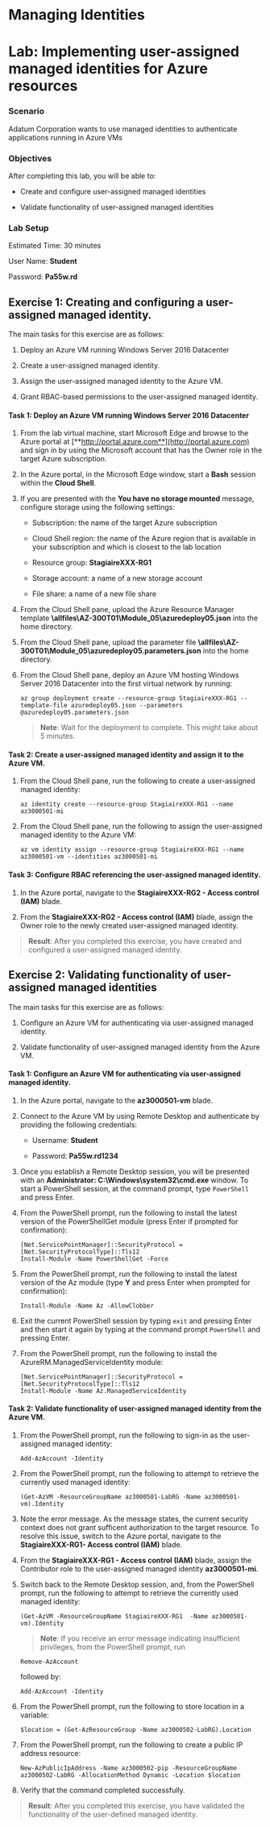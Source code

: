 ﻿# Managing Identities

# Lab: Implementing user-assigned managed identities for Azure resources

### Scenario

Adatum Corporation wants to use managed identities to authenticate applications running in Azure VMs

### Objectives

After completing this lab, you will be able to:

- Create and configure user-assigned managed identities

- Validate functionality of user-assigned managed identities

### Lab Setup

Estimated Time: 30 minutes

User Name: **Student**

Password: **Pa55w.rd**

## Exercise 1: Creating and configuring a user-assigned managed identity.

The main tasks for this exercise are as follows:

1. Deploy an Azure VM running Windows Server 2016 Datacenter

1. Create a user-assigned managed identity.

1. Assign the user-assigned managed identity to the Azure VM.

1. Grant RBAC-based permissions to the user-assigned managed identity.

#### Task 1: Deploy an Azure VM running Windows Server 2016 Datacenter

1. From the lab virtual machine, start Microsoft Edge and browse to the Azure portal at [**http://portal.azure.com**](http://portal.azure.com) and sign in by using the Microsoft account that has the Owner role in the target Azure subscription.

1. In the Azure portal, in the Microsoft Edge window, start a **Bash** session within the **Cloud Shell**.

1. If you are presented with the **You have no storage mounted** message, configure storage using the following settings:

   - Subscription: the name of the target Azure subscription

   - Cloud Shell region: the name of the Azure region that is available in your subscription and which is closest to the lab location

   - Resource group: **StagiaireXXX-RG1**

   - Storage account: a name of a new storage account

   - File share: a name of a new file share

1. From the Cloud Shell pane, upload the Azure Resource Manager template **\\allfiles\\AZ-300T01\\Module_05\\azuredeploy05.json** into the home directory.

1. From the Cloud Shell pane, upload the parameter file **\\allfiles\\AZ-300T01\\Module_05\\azuredeploy05.parameters.json** into the home directory.

1. From the Cloud Shell pane, deploy an Azure VM hosting Windows Server 2016 Datacenter into the first virtual network by running:

   ```
   az group deployment create --resource-group StagiaireXXX-RG1 --template-file azuredeploy05.json --parameters @azuredeploy05.parameters.json
   ```

   > **Note**: Wait for the deployment to complete. This might take about 5 minutes.

#### Task 2: Create a user-assigned managed identity and assign it to the Azure VM.

1. From the Cloud Shell pane, run the following to create a user-assigned managed identity:

   ```
   az identity create --resource-group StagiaireXXX-RG1 --name az3000501-mi
   ```

1. From the Cloud Shell pane, run the following to assign the user-assigned managed identity to the Azure VM:

   ```
   az vm identity assign --resource-group StagiaireXXX-RG1 --name az3000501-vm --identities az3000501-mi
   ```

#### Task 3: Configure RBAC referencing the user-assigned managed identity.

1. In the Azure portal, navigate to the **StagiaireXXX-RG2 - Access control (IAM)** blade.

1. From the **StagiaireXXX-RG2    - Access control (IAM)** blade, assign the Owner role to the newly created user-assigned managed identity.

> **Result**: After you completed this exercise, you have created and configured a user-assigned managed identity.

## Exercise 2: Validating functionality of user-assigned managed identities

The main tasks for this exercise are as follows:

1. Configure an Azure VM for authenticating via user-assigned managed identity.

1. Validate functionality of user-assigned managed identity from the Azure VM.

#### Task 1: Configure an Azure VM for authenticating via user-assigned managed identity.

1. In the Azure portal, navigate to the **az3000501-vm** blade.

1. Connect to the Azure VM by using Remote Desktop and authenticate by providing the following credentials:

   - Username: **Student**

   - Password: **Pa55w.rd1234**

1. Once you establish a Remote Desktop session, you will be presented with an **Administrator: C:\\Windows\\system32\\cmd.exe** window. To start a PowerShell session, at the command prompt, type `PowerShell` and press Enter.

1. From the PowerShell prompt, run the following to install the latest version of the PowerShellGet module (press Enter if prompted for confirmation):

   ```pwsh
   [Net.ServicePointManager]::SecurityProtocol = [Net.SecurityProtocolType]::Tls12
   Install-Module -Name PowerShellGet -Force
   ```

1. From the PowerShell prompt, run the following to install the latest version of the Az module (type **Y** and press Enter when prompted for confirmation):

   ```pwsh
   Install-Module -Name Az -AllowClobber
   ```

1. Exit the current PowerShell session by typing `exit` and pressing Enter and then start it again by typing at the command prompt `PowerShell` and pressing Enter.

1. From the PowerShell prompt, run the following to install the AzureRM.ManagedServiceIdentity module:

   ```pwsh
   [Net.ServicePointManager]::SecurityProtocol = [Net.SecurityProtocolType]::Tls12
   Install-Module -Name Az.ManagedServiceIdentity
   ```

#### Task 2: Validate functionality of user-assigned managed identity from the Azure VM.

1. From the PowerShell prompt, run the following to sign-in as the user-assigned managed identity:

   ```pwsh
   Add-AzAccount -Identity
   ```

1. From the PowerShell prompt, run the following to attempt to retrieve the currently used managed identity:

   ```pwsh
   (Get-AzVM -ResourceGroupName az3000501-LabRG -Name az3000501-vm).Identity
   ```

1. Note the error message. As the message states, the current security context does not grant sufficent authorization to the target resource. To resolve this issue, switch to the Azure portal, navigate to the **StagiaireXXX-RG1- Access control (IAM)** blade.

1. From the **StagiaireXXX-RG1 - Access control (IAM)** blade, assign the Contributor role to the user-assigned managed identity **az3000501-mi**.

1. Switch back to the Remote Desktop session, and, from the PowerShell prompt, run the following to attempt to retrieve the currently used managed identity:

   ```pwsh
   (Get-AzVM -ResourceGroupName StagiaireXXX-RG1  -Name az3000501-vm).Identity
   ```

   > **Note**: If you receive an error message indicating insufficient privileges, from the PowerShell prompt, run
   
   ```pwsh
   Remove-AzAccount
   ```
   
   followed by:
   
   ```pwsh
   Add-AzAccount -Identity
   ```
      
1. From the PowerShell prompt, run the following to store location in a variable:

   ```pwsh
   $location = (Get-AzResourceGroup -Name az3000502-LabRG).Location
   ```

1. From the PowerShell prompt, run the following to create a public IP address resource:

   ```pwsh
   New-AzPublicIpAddress -Name az3000502-pip -ResourceGroupName az3000502-LabRG -AllocationMethod Dynamic -Location $location
   ```

1. Verify that the command completed successfully.

> **Result**: After you completed this exercise, you have validated the functionality of the user-defined managed identity.
